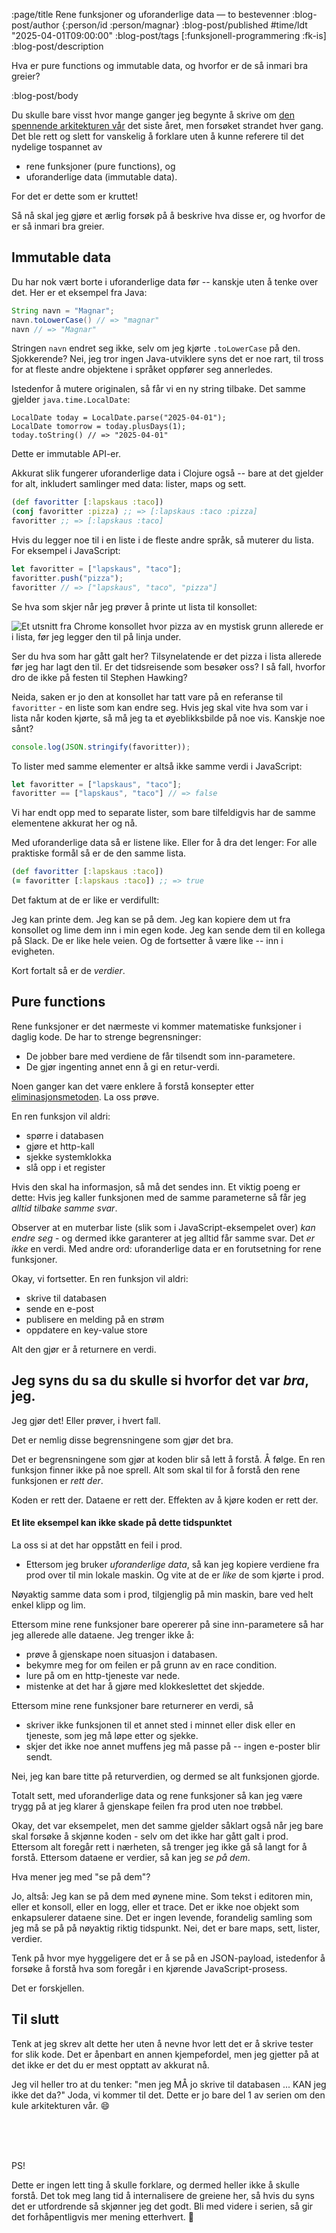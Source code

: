 :page/title Rene funksjoner og uforanderlige data — to bestevenner
:blog-post/author {:person/id :person/magnar}
:blog-post/published #time/ldt "2025-04-01T09:00:00"
:blog-post/tags [:funksjonell-programmering :fk-is]
:blog-post/description

Hva er pure functions og immutable data, og hvorfor er de så inmari bra greier?

:blog-post/body

Du skulle bare visst hvor mange ganger jeg begynte å skrive om [den spennende
arkitekturen vår](/fk-is/) det siste året, men forsøket strandet hver gang. Det
ble rett og slett for vanskelig å forklare uten å kunne referere til det
nydelige tospannet av

- rene funksjoner (pure functions), og
- uforanderlige data (immutable data).

For det er dette som er kruttet!

Så nå skal jeg gjøre et ærlig forsøk på å beskrive hva disse er, og hvorfor de
er så inmari bra greier.

## Immutable data

Du har nok vært borte i uforanderlige data før -- kanskje uten å tenke over det. Her er et eksempel fra Java:

```java
String navn = "Magnar";
navn.toLowerCase() // => "magnar"
navn // => "Magnar"
```

Stringen `navn` endret seg ikke, selv om jeg kjørte `.toLowerCase` på den.
Sjokkerende? Nei, jeg tror ingen Java-utviklere syns det er noe rart, til tross
for at fleste andre objektene i språket oppfører seg annerledes.

Istedenfor å mutere originalen, så får vi en ny string tilbake. Det samme
gjelder `java.time.LocalDate`:

```
LocalDate today = LocalDate.parse("2025-04-01");
LocalDate tomorrow = today.plusDays(1);
today.toString() // => "2025-04-01"
```

Dette er immutable API-er.

Akkurat slik fungerer uforanderlige data i Clojure også -- bare at det gjelder
for alt, inkludert samlinger med data: lister, maps og sett.

```clj
(def favoritter [:lapskaus :taco])
(conj favoritter :pizza) ;; => [:lapskaus :taco :pizza]
favoritter ;; => [:lapskaus :taco]
```

Hvis du legger noe til i en liste i de fleste andre språk, så muterer du lista.
For eksempel i JavaScript:

```js
let favoritter = ["lapskaus", "taco"];
favoritter.push("pizza");
favoritter // => ["lapskaus", "taco", "pizza"]
```

Se hva som skjer når jeg prøver å printe ut lista til konsollet:

<img src="/images/artig-med-objekter.png" title="Et utsnitt fra Chrome konsollet
hvor pizza av en mystisk grunn allerede er i lista, før jeg legger den til på
linja under." class="img"></img>

Ser du hva som har gått galt her? Tilsynelatende er det pizza i lista allerede
før jeg har lagt den til. Er det tidsreisende som besøker oss? I så fall,
hvorfor dro de ikke på festen til Stephen Hawking?

Neida, saken er jo den at konsollet har tatt vare på en referanse til
`favoritter` - en liste som kan endre seg. Hvis jeg skal vite hva som var i
lista når koden kjørte, så må jeg ta et øyeblikksbilde på noe vis.
Kanskje noe sånt?

```js
console.log(JSON.stringify(favoritter));
```

To lister med samme elementer er altså ikke samme verdi i JavaScript:

```js
let favoritter = ["lapskaus", "taco"];
favoritter == ["lapskaus", "taco"] // => false
```

Vi har endt opp med to separate lister, som bare tilfeldigvis har de samme
elementene akkurat her og nå.

Med uforanderlige data så er listene like. Eller for å dra det lenger: For alle
praktiske formål så er de den samme lista.

```clj
(def favoritter [:lapskaus :taco])
(= favoritter [:lapskaus :taco]) ;; => true
```

Det faktum at de er like er verdifullt:

Jeg kan printe dem. Jeg kan se på dem. Jeg kan kopiere dem ut fra konsollet og
lime dem inn i min egen kode. Jeg kan sende dem til en kollega på Slack. De er
like hele veien. Og de fortsetter å være like -- inn i evigheten.

Kort fortalt så er de *verdier*.

## Pure functions

Rene funksjoner er det nærmeste vi kommer matematiske funksjoner i daglig kode.
De har to strenge begrensninger:

- De jobber bare med verdiene de får tilsendt som inn-parametere.
- De gjør ingenting annet enn å gi en retur-verdi.

Noen ganger kan det være enklere å forstå konsepter etter
[eliminasjonsmetoden](https://www.youtube.com/watch?v=EosJOmazz3Q&list=OLAK5uy_klU4fZJI7jtHabnry7BxYADsbVpVzYmyY&index=12).
La oss prøve.

En ren funksjon vil aldri:

- spørre i databasen
- gjøre et http-kall
- sjekke systemklokka
- slå opp i et register

Hvis den skal ha informasjon, så må det sendes inn. Et viktig poeng er dette:
Hvis jeg kaller funksjonen med de samme parameterne så får jeg *alltid tilbake
samme svar*.

Observer at en muterbar liste (slik som i JavaScript-eksempelet over) *kan endre
seg* - og dermed ikke garanterer at jeg alltid får samme svar. Det *er ikke* en
verdi. Med andre ord: uforanderlige data er en forutsetning for rene funksjoner.

Okay, vi fortsetter. En ren funksjon vil aldri:

- skrive til databasen
- sende en e-post
- publisere en melding på en strøm
- oppdatere en key-value store

Alt den gjør er å returnere en verdi.

## Jeg syns du sa du skulle si hvorfor det var *bra*, jeg.

Jeg gjør det! Eller prøver, i hvert fall.

Det er nemlig disse begrensningene som gjør det bra.

Det er begrensningene som gjør at koden blir så lett å forstå. Å følge. En ren
funksjon finner ikke på noe sprell. Alt som skal til for å forstå den rene
funksjonen er *rett der*.

Koden er rett der. Dataene er rett der. Effekten av å kjøre koden er rett der.

#### Et lite eksempel kan ikke skade på dette tidspunktet

La oss si at det har oppstått en feil i prod.

- Ettersom jeg bruker *uforanderlige data*, så kan jeg kopiere verdiene fra prod
  over til min lokale maskin. Og vite at de er *like* de som kjørte i prod.

Nøyaktig samme data som i prod, tilgjenglig på min maskin, bare ved helt enkel
klipp og lim.

Ettersom mine rene funksjoner bare opererer på sine inn-parametere så har jeg
allerede alle dataene. Jeg trenger ikke å:

- prøve å gjenskape noen situasjon i databasen.
- bekymre meg for om feilen er på grunn av en race condition.
- lure på om en http-tjeneste var nede.
- mistenke at det har å gjøre med klokkeslettet det skjedde.

Ettersom mine rene funksjoner bare returnerer en verdi, så

- skriver ikke funksjonen til et annet sted i minnet eller disk eller en
  tjeneste, som jeg må løpe etter og sjekke.
- skjer det ikke noe annet muffens jeg må passe på -- ingen e-poster blir sendt.

Nei, jeg kan bare titte på returverdien, og dermed se alt funksjonen gjorde.

Totalt sett, med uforanderlige data og rene funksjoner så kan jeg være trygg på
at jeg klarer å gjenskape feilen fra prod uten noe trøbbel.

Okay, det var eksempelet, men det samme gjelder såklart også når jeg bare skal
forsøke å skjønne koden - selv om det ikke har gått galt i prod. Ettersom alt
foregår rett i nærheten, så trenger jeg ikke gå så langt for å forstå. Ettersom
dataene er verdier, så kan jeg *se på dem*.

Hva mener jeg med "se på dem"?

Jo, altså: Jeg kan se på dem med øynene mine. Som tekst i editoren min, eller et
konsoll, eller en logg, eller et trace. Det er ikke noe objekt som enkapsulerer
dataene sine. Det er ingen levende, forandelig samling som jeg må se på på
nøyaktig riktig tidspunkt. Nei, det er bare maps, sett, lister, verdier.

Tenk på hvor mye hyggeligere det er å se på en JSON-payload, istedenfor å
forsøke å forstå hva som foregår i en kjørende JavaScript-prosess.

Det er forskjellen.

## Til slutt

Tenk at jeg skrev alt dette her uten å nevne hvor lett det er å skrive tester
for slik kode. Det er åpenbart en annen kjempefordel, men jeg gjetter på at det
ikke er det du er mest opptatt av akkurat nå.

Jeg vil heller tro at du tenker: "men jeg MÅ jo skrive til databasen ... KAN jeg
ikke det da?" Joda, vi kommer til det. Dette er jo bare del 1 av serien om den
kule arkitekturen vår. 😄

<br><br><br>

PS!

Dette er ingen lett ting å skulle forklare, og dermed heller ikke å skulle
forstå. Det tok meg lang tid å internalisere de greiene her, så hvis du syns det
er utfordrende så skjønner jeg det godt. Bli med videre i serien, så gir det
forhåpentligvis mer mening etterhvert. 🫶
